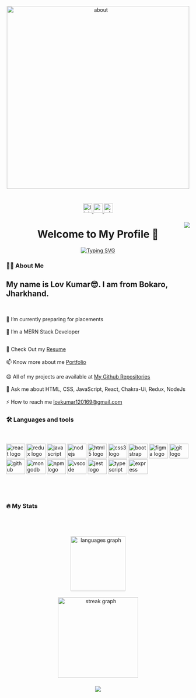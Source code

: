 <!-- ### Hi there 👋 -->

<div align="center">
  <img width="500" alt="about" src="https://user-images.githubusercontent.com/119415006/232788353-c644eb55-f41d-4e30-ad97-4a0b88bfbbff.png">
</div>

###

<br clear="both">

<div align="center">
  <a href="https://www.linkedin.com/in/lov-kumar-47b232235/" target="_blank">
    <img src="https://img.shields.io/static/v1?message=LinkedIn&logo=linkedin&label=&color=0077B5&logoColor=white&labelColor=&style=for-the-badge" height="25" alt="linkedin logo"  />
  </a>
  <a href="mailto:lovkumar120169@gmail.com" >
    <img src="https://img.shields.io/static/v1?message=Gmail&logo=gmail&label=&color=D14836&logoColor=white&labelColor=&style=for-the-badge" height="25" alt="gmail logo"  />
  </a>
  
  <a href="https://wa.me/8709330353" target="_blank">
    <img src="https://img.shields.io/static/v1?message=Whatsapp&logo=whatsapp&label=&color=25D366&logoColor=white&labelColor=&style=for-the-badge" height="25" alt="whatsapp logo"  />
  </a>
</div>

###

<img align="right" src="https://visitor-badge.laobi.icu/badge?page_id=lovkumar120169.lovkumar120169&left_color=darkslategray&left_text=Visitors"  />

###

<h1 align="center">Welcome to My Profile 👋</h1>
<div align="center">
<a href="https://git.io/typing-svg"><img src="https://readme-typing-svg.demolab.com?font=Fira+Code&pause=900&width=435&lines=Full-Stack+Web+developer....;Front-end+Developer....;MERN+Stack+Developer....;Always+curious+to+learn+new+things+!" alt="Typing SVG" /></a>
</div>

<!-- ### -->

<h3 align="left">👩‍💻  About Me</h3>

### 
<div>
<h2 align="left">My name is Lov Kumar😎. I am from Bokaro, Jharkhand.
  </h2>
 
  <br>
  
🔭 I’m currently preparing for placements <br><br>
 🌱 I’m a MERN Stack Developer<br><br>
 <!-- 👯 I’m looking to collaborate on ...<br><br> -->
 🤔 Check Out my <a href="https://drive.google.com/file/d/1c32JdTRERvWy8W4pTTsfxsP7LB0nEdQc/view?usp=sharing">Resume</a><br><br>
 📫  Know more about me <a href="https://lovkumar120169.github.io/">Portfolio</a><br><br>
 😄 All of my projects are available at
<a href="https://github.com/lovkumar120169">My Github Repositories</a><br><br>
 💬 Ask me about HTML, CSS, JavaScript, React, Chakra-Ui, Redux, NodeJs<br><br>
 ⚡ How to reach me <a href="lovkumar120169@gmail.com">lovkumar120169@gmail.com</a>
</div>





<h3 align="left">🛠 Languages and tools</h3>
<br>
<br>
<div align="left">
  <img src="https://cdn.jsdelivr.net/gh/devicons/devicon/icons/react/react-original.svg" height="40" width="52" alt="react logo"  />
  <img src="https://cdn.jsdelivr.net/gh/devicons/devicon/icons/redux/redux-original.svg" height="40" width="52" alt="redux logo"  />
  <img src="https://cdn.jsdelivr.net/gh/devicons/devicon/icons/javascript/javascript-original.svg" height="40" width="52" alt="javascript logo"  />
  <img src="https://cdn.jsdelivr.net/gh/devicons/devicon/icons/nodejs/nodejs-original.svg" height="40" width="52" alt="nodejs logo"  />
  <img src="https://cdn.jsdelivr.net/gh/devicons/devicon/icons/html5/html5-original.svg" height="40" width="52" alt="html5 logo"  />
  <img src="https://cdn.jsdelivr.net/gh/devicons/devicon/icons/css3/css3-original.svg" height="40" width="52" alt="css3 logo"  />
  <img src="https://cdn.jsdelivr.net/gh/devicons/devicon/icons/bootstrap/bootstrap-original.svg" height="40" width="52" alt="bootstrap logo"  />
  <img src="https://cdn.jsdelivr.net/gh/devicons/devicon/icons/figma/figma-original.svg" height="40" width="52" alt="figma logo"  />
  <img src="https://cdn.jsdelivr.net/gh/devicons/devicon/icons/git/git-original.svg" height="40" width="52" alt="git logo"  />
  <img src="https://cdn.jsdelivr.net/gh/devicons/devicon/icons/github/github-original.svg" height="40" width="52" alt="github logo"  />
  <img src="https://cdn.jsdelivr.net/gh/devicons/devicon/icons/mongodb/mongodb-original.svg" height="40" width="52" alt="mongodb logo"  />
  <img src="https://cdn.jsdelivr.net/gh/devicons/devicon/icons/npm/npm-original-wordmark.svg" height="40" width="52" alt="npm logo"  />
  <img src="https://cdn.jsdelivr.net/gh/devicons/devicon/icons/vscode/vscode-original.svg" height="40" width="52" alt="vscode logo"  />
  <img src="https://cdn.jsdelivr.net/gh/devicons/devicon/icons/jest/jest-plain.svg" height="40" width="52" alt="jest logo"  />
  <img src="https://cdn.jsdelivr.net/gh/devicons/devicon/icons/typescript/typescript-original.svg" height="40" width="52" alt="typescript logo"  />
  <img src="https://cdn.jsdelivr.net/gh/devicons/devicon/icons/express/express-original.svg" height="40" width="52" alt="express logo"  />
</div>
<br>

<br>



<br>

###
<h3 align="left">🔥   My Stats </h3>
<br>


###
<br>
<div align="center">
  <img src="https://github-readme-stats.vercel.app/api/top-langs?username=lovkumar120169&locale=en&hide_title=false&layout=compact&card_width=320&langs_count=5&theme=react&hide_border=false&order=2" height="150" alt="languages graph"  />
 <br>
  <br>
  <img src="https://streak-stats.demolab.com?user=lovkumar120169&locale=en&mode=weekly&theme=monokai&hide_border=false&border_radius=5&order=3" height="220" alt="streak graph"  />
</div>

###

<div align="left">
</div>

###

<div align="center">
  <img src="https://profile-counter.glitch.me/lovkumar120169/count.svg?"  />
</div>




###


###
<!--
**Lov-Kumar/Lov-Kumar** is a ✨ _special_ ✨ repository because its `README.md` (this file) appears on your GitHub profile.

Here are some ideas to get you started:

- 🔭 I’m currently working on ...
- 🌱 I’m currently learning ...
- 👯 I’m looking to collaborate on ...
- 🤔 I’m looking for help with ...
- 💬 Ask me about ...
- 📫 How to reach me: ...
- 😄 Pronouns: ...
- ⚡ Fun fact: ...
-->
